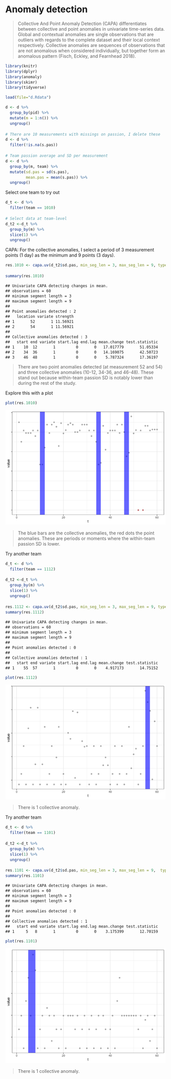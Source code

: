 Anomaly detection
================

> Collective And Point Anomaly Detection (CAPA) differentiates between
> collective and point anomalies in univariate time-series data. Global
> and contextual anomalies are single observations that are outliers
> with regards to the complete dataset and their local context
> respectively. Collective anomalies are sequences of observations that
> are not anomalous when considered individually, but together form an
> anomalous pattern (Fisch, Eckley, and Fearnhead 2018).

``` r
library(knitr)
library(dplyr)
library(anomaly)
library(skimr)
library(tidyverse)
```

``` r
load(file="d.Rdata")
```

``` r
d <- d %>%
  group_by(pid) %>%
  mutate(m = 1:n()) %>%
  ungroup()

# There are 10 measurements with missings on passion, I delete these 
d <- d %>%
  filter(!is.na(s.pas))

# Team passion average and SD per measurement
d <- d %>%
  group_by(m, team) %>%
  mutate(sd.pas = sd(s.pas),
         mean.pas = mean(s.pas)) %>%
  ungroup()
```

Select one team to try out

``` r
d_t <- d %>%
  filter(team == 1010) 

# Select data at team-level 
d_t2 <-d_t %>%
  group_by(m) %>%
  slice(1) %>%
  ungroup()
```

CAPA: For the collective anomalies, I select a period of 3 measurement
points (1 day) as the minimum and 9 points (3 days).

``` r
res.1010 <- capa.uv(d_t2$sd.pas, min_seg_len = 3, max_seg_len = 9, type = "mean")
                    
summary(res.1010)
```

    ## Univariate CAPA detecting changes in mean.
    ## observations = 60
    ## minimum segment length = 3
    ## maximum segment length = 9
    ## 
    ## Point anomalies detected : 2
    ##   location variate strength
    ## 1       52       1 11.56921
    ## 2       54       1 11.56921
    ## 
    ## Collective anomalies detected : 3
    ##   start end variate start.lag end.lag mean.change test.statistic
    ## 1    10  12       1         0       0   17.017779       51.05334
    ## 2    34  36       1         0       0   14.169075       42.50723
    ## 3    46  48       1         0       0    5.787324       17.36197

> There are two point anomalies detected (at measurement 52 and 54) and
> three collective anomalies (10-12, 34-36, and 46-48). These stand out
> because within-team passion SD is notably lower than during the rest
> of the study.

Explore this with a plot

``` r
plot(res.1010)
```

![](Anomaly-detection-team-passion_files/figure-gfm/unnamed-chunk-6-1.png)<!-- -->

> The blue bars are the collective anomalies, the red dots the point
> anomalies. These are periods or moments where the within-team passion
> SD is lower.

Try another team

``` r
d_t <- d %>%
  filter(team == 1112)

d_t2 <-d_t %>%
  group_by(m) %>%
  slice(1) %>%
  ungroup()

res.1112 <- capa.uv(d_t2$sd.pas, min_seg_len = 3, max_seg_len = 9, type = "mean")
summary(res.1112)
```

    ## Univariate CAPA detecting changes in mean.
    ## observations = 60
    ## minimum segment length = 3
    ## maximum segment length = 9
    ## 
    ## Point anomalies detected : 0
    ## 
    ## Collective anomalies detected : 1
    ##   start end variate start.lag end.lag mean.change test.statistic
    ## 1    55  57       1         0       0    4.917173       14.75152

``` r
plot(res.1112)
```

![](Anomaly-detection-team-passion_files/figure-gfm/unnamed-chunk-7-1.png)<!-- -->

> There is 1 collective anomaly.

Try another team

``` r
d_t <- d %>%
  filter(team == 1101)

d_t2 <-d_t %>%
  group_by(m) %>%
  slice(1) %>%
  ungroup()

res.1101 <- capa.uv(d_t2$sd.pas, min_seg_len = 3, max_seg_len = 9,  type = "mean")
summary(res.1101)
```

    ## Univariate CAPA detecting changes in mean.
    ## observations = 60
    ## minimum segment length = 3
    ## maximum segment length = 9
    ## 
    ## Point anomalies detected : 0
    ## 
    ## Collective anomalies detected : 1
    ##   start end variate start.lag end.lag mean.change test.statistic
    ## 1     5   8       1         0       0    3.175399       12.70159

``` r
plot(res.1101)
```

![](Anomaly-detection-team-passion_files/figure-gfm/unnamed-chunk-8-1.png)<!-- -->

> There is 1 collective anomaly.
